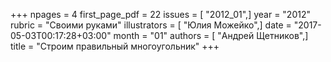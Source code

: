 +++
npages = 4
first_page_pdf = 22
issues = [ "2012_01",]
year = "2012"
rubric = "Своими руками"
illustrators = [ "Юлия Можейко",]
date = "2017-05-03T00:17:28+03:00"
month = "01"
authors = [ "Андрей Щетников",]
title = "Строим правильный многоугольник"
+++
